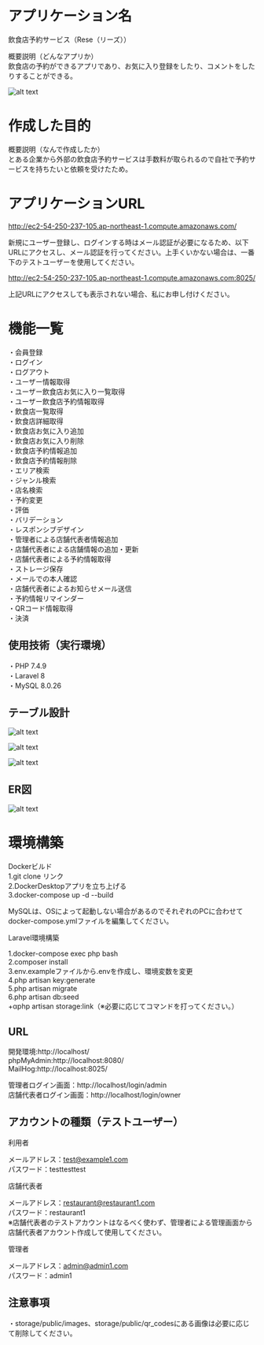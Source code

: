 # アプリケーション名

飲食店予約サービス（Rese（リーズ））<br>

概要説明（どんなアプリか）<br>
飲食店の予約ができるアプリであり、お気に入り登録をしたり、コメントをしたりすることができる。<br>

![alt text](上級模擬案件トップ画面.jpg)

# 作成した目的

概要説明（なんで作成したか）<br>
とある企業から外部の飲食店予約サービスは手数料が取られるので自社で予約サービスを持ちたいと依頼を受けたため。<br>

# アプリケーションURL

http://ec2-54-250-237-105.ap-northeast-1.compute.amazonaws.com/<br>

新規にユーザー登録し、ログインする時はメール認証が必要になるため、以下URLにアクセスし、メール認証を行ってください。上手くいかない場合は、一番下のテストユーザーを使用してください。<br>

http://ec2-54-250-237-105.ap-northeast-1.compute.amazonaws.com:8025/<br>

上記URLにアクセスしても表示されない場合、私にお申し付けください。<br>

# 機能一覧

・会員登録<br>
・ログイン<br>
・ログアウト<br>
・ユーザー情報取得<br>
・ユーザー飲食店お気に入り一覧取得<br>
・ユーザー飲食店予約情報取得<br>
・飲食店一覧取得<br>
・飲食店詳細取得<br>
・飲食店お気に入り追加<br>
・飲食店お気に入り削除<br>
・飲食店予約情報追加<br>
・飲食店予約情報削除<br>
・エリア検索<br>
・ジャンル検索<br>
・店名検索<br>
・予約変更<br>
・評価<br>
・バリデーション<br>
・レスポンシブデザイン<br>
・管理者による店舗代表者情報追加<br>
・店舗代表者による店舗情報の追加・更新<br>
・店舗代表者による予約情報取得<br>
・ストレージ保存<br>
・メールでの本人確認<br>
・店舗代表者によるお知らせメール送信<br>
・予約情報リマインダー<br>
・QRコード情報取得<br>
・決済<br>

## 使用技術（実行環境）

・PHP 7.4.9<br>
・Laravel 8<br>
・MySQL 8.0.26<br>

## テーブル設計

![alt text](上級模擬案件テーブル設計書1.jpg)

![alt text](上級模擬案件テーブル設計書2.jpg)

![alt text](上級模擬案件テーブル設計書3.jpg)

## ER図

![alt text](上級模擬案件ER図.jpg)

# 環境構築

Dockerビルド<br>
1.git clone リンク<br>
2.DockerDesktopアプリを立ち上げる<br>
3.docker-compose up -d --build<br>

MySQLは、OSによって起動しない場合があるのでそれぞれのPCに合わせてdocker-compose.ymlファイルを編集してください。

Laravel環境構築

1.docker-compose exec php bash<br>
2.composer install<br>
3.env.exampleファイルから.envを作成し、環境変数を変更<br>
4.php artisan key:generate<br>
5.php artisan migrate<br>
6.php artisan db:seed<br>
+αphp artisan storage:link（※必要に応じてコマンドを打ってください。）<br>

## URL

開発環境:http://localhost/<br>
phpMyAdmin:http://localhost:8080/<br>
MailHog:http://localhost:8025/<br>

管理者ログイン画面：http://localhost/login/admin<br>
店舗代表者ログイン画面：http://localhost/login/owner<br>

## アカウントの種類（テストユーザー）

利用者<br>

メールアドレス：test@example1.com<br>
パスワード：testtesttest<br>

店舗代表者<br>

メールアドレス：restaurant@restaurant1.com<br>
パスワード：restaurant1<br>
※店舗代表者のテストアカウントはなるべく使わず、管理者による管理画面から店舗代表者アカウント作成して使用してください。<br>

管理者<br>

メールアドレス：admin@admin1.com<br>
パスワード：admin1<br>

## 注意事項

・storage/public/images、storage/public/qr_codesにある画像は必要に応じて削除してください。<br>